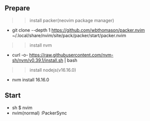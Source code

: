 ## Prepare

>> install packer(neovim package manager)
- git clone --depth 1 https://github.com/wbthomason/packer.nvim ~/.local/share/nvim/site/pack/packer/start/packer.nvim

>> install nvm
- curl -o- https://raw.githubusercontent.com/nvm-sh/nvm/v0.39.1/install.sh | bash

>> install nodejs(v16.16.0)
- nvm install 16.16.0

## Start
- sh $ nvim
- nvim(normal) :PackerSync
